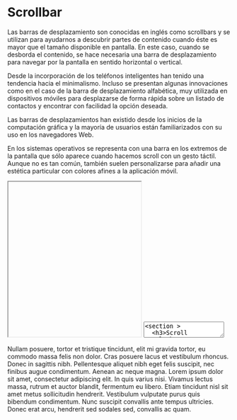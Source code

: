 # Scrollbar

Las barras de desplazamiento son conocidas en inglés como scrollbars y se utilizan para ayudarnos a descubrir partes de contenido cuando éste es mayor que el tamaño disponible en pantalla. En este caso, cuando se desborda el contenido, se hace necesaria una barra de desplazamiento para navegar por la pantalla en sentido horizontal o vertical. 

Desde la incorporación de los teléfonos inteligentes han tenido una tendencia hacia el minimalismo. Incluso se presentan algunas innovaciones como en el caso de la barra de desplazamiento alfabética, muy utilizada en dispositivos móviles para desplazarse de forma rápida sobre un listado de contactos y encontrar con facilidad la opción deseada.

Las barras de desplazamientos han existido desde los inicios de la computación gráfica y la mayoría de usuarios están familiarizados con su uso en los navegadores Web. 

En los sistemas operativos se representa con una barra en los extremos de la pantalla que sólo aparece cuando hacemos scroll con un gesto táctil. Aunque no es tan común, también suelen personalizarse para añadir una estética particular con colores afines a la aplicación móvil.

<iframe class="code-preview scroll" height="350px"></iframe>
<textarea class="code-editor" name="code">
<section >
  <h3>Scroll panel</h3>
  <p>
    Sed ut perspiciatis unde omnis iste natus error sit voluptatem accusantium
    doloremque laudantium, totam rem aperiam, eaque ipsa quae ab illo inventore
    veritatis et quasi architecto beatae vitae dicta sunt explicabo. Nemo enim
    ipsam voluptatem quia voluptas sit aspernatur aut odit aut fugit, sed quia
    consequuntur magni dolores eos qui ratione voluptatem sequi nesciunt. Neque
    porro quisquam est, qui dolorem ipsum quia dolor sit amet, consectetur, adipisci
    velit, sed quia non numquam eius modi tempora incidunt ut labore et dolore magnam
    aliquam quaerat voluptatem. Ut enim ad minima veniam, quis nostrum exercitationem
    ullam corporis suscipit laboriosam, nisi ut aliquid ex ea commodi consequatur?
    Quis autem vel eum iure reprehenderit qui in ea voluptate velit esse quam nihil
    molestiae consequatur, vel illum qui dolorem eum fugiat quo voluptas nulla pariatur?
  </p>
  <p>
    But I must explain to you how all this mistaken idea of denouncing pleasure and
    praising pain was born and I will give you a complete account of the system, and expound
    the actual teachings of the great explorer of the truth, the master-builder of human
    happiness. No one rejects, dislikes, or avoids pleasure itself, because it is pleasure,
    but because those who do not know how to pursue pleasure rationally encounter consequences
    that are extremely painful. Nor again is there anyone who loves or pursues or desires to
    obtain pain of itself, because it is pain, but because occasionally circumstances occur
    in which toil and pain can procure him some great pleasure. To take a trivial example,
    which of us ever undertakes laborious physical exercise, except to obtain some advantage
    from it? But who has any right to find fault with a man who chooses to enjoy a pleasure
    that has no annoying consequences, or one who avoids a pain that produces no resultant
    pleasure?
  </p>
</section>
</textarea>

Nullam posuere, tortor et tristique tincidunt, elit mi gravida tortor, eu commodo massa felis non dolor. Cras posuere lacus et vestibulum rhoncus. Donec in sagittis nibh. Pellentesque aliquet nibh eget felis suscipit, nec finibus augue condimentum. Aenean ac neque magna. Lorem ipsum dolor sit amet, consectetur adipiscing elit. In quis varius nisi. Vivamus lectus massa, rutrum et auctor blandit, fermentum eu libero. Etiam tincidunt nisl sit amet metus sollicitudin hendrerit. Vestibulum vulputate purus quis bibendum condimentum. Nunc suscipit convallis ante tempus ultricies. Donec erat arcu, hendrerit sed sodales sed, convallis ac quam.